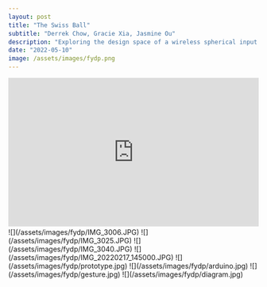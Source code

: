 ```yaml
---
layout: post
title: "The Swiss Ball"
subtitle: "Derrek Chow, Gracie Xia, Jasmine Ou"
description: "Exploring the design space of a wireless spherical input device to utilize expressive interactions (2020-2022)"
date: "2022-05-10"
image: /assets/images/fydp.png
---
```


<iframe width="100%" height="300px" src="https://www.youtube.com/embed/zM8PrQqO0Ws" title="YouTube video player" frameborder="0" allow="accelerometer; autoplay; clipboard-write; encrypted-media; gyroscope; picture-in-picture" allowfullscreen></iframe>
![](/assets/images/fydp/IMG_3006.JPG)
![](/assets/images/fydp/IMG_3025.JPG)
![](/assets/images/fydp/IMG_3040.JPG)
![](/assets/images/fydp/IMG_20220217_145000.JPG)
![](/assets/images/fydp/prototype.jpg)
![](/assets/images/fydp/arduino.jpg)
![](/assets/images/fydp/gesture.jpg)
![](/assets/images/fydp/diagram.jpg)

